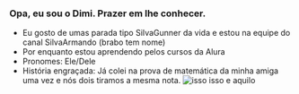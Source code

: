 ### Opa, eu sou o Dimi. Prazer em lhe conhecer.
- Eu gosto de umas parada tipo SiIvaGunner da vida e estou na equipe do canal SilvaArmando (brabo tem nome)
- Por enquanto estou aprendendo pelos cursos da Alura
- Pronomes: Ele/Dele
- História engraçada: Já colei na prova de matemática da minha amiga uma vez e nós dois tiramos a mesma nota.
![isso isso e aquilo](https://tenor.com/view/markiplier-jumpscare-punch-fnaf-gif-23353403)
